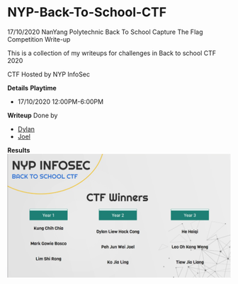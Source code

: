 # NYP-Back-To-School-CTF
17/10/2020 NanYang Polytechnic Back To School Capture The Flag Competition Write-up

This is a collection of my writeups for challenges in Back to school CTF 2020

CTF Hosted by NYP InfoSec

**Details**
__Playtime__
- 17/10/2020 12:00PM-6:00PM

**Writeup**
Done by 
* [Dylan](https://github.com/Dylan-Liew)
* [Joel](https://github.com/j041)

**Results**
![](./score.png)
